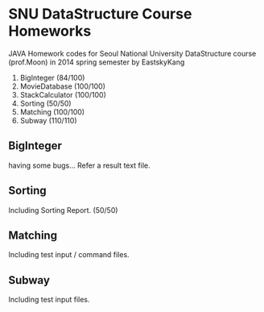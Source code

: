 # SNU DataStructure Course Homeworks

JAVA Homework codes for Seoul National University DataStructure course (prof.Moon) in 2014 spring semester by EastskyKang

1. BigInteger (84/100)
2. MovieDatabase (100/100)
3. StackCalculator (100/100)
4. Sorting (50/50)
5. Matching (100/100)
6. Subway (110/110)

## BigInteger

having some bugs... 
Refer a result text file.

## Sorting

Including Sorting Report. (50/50)

## Matching 

Including test input / command files. 

## Subway 

Including test input files.
